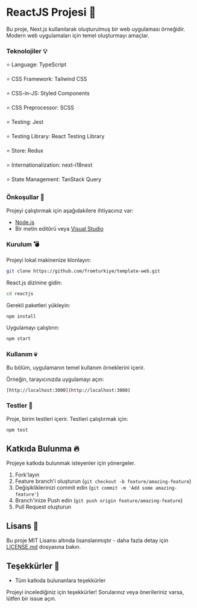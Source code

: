 
# ReactJS Projesi :loudspeaker:

Bu proje, Next.js kullanılarak oluşturulmuş bir web uygulaması örneğidir. Modern web uygulamaları için temel oluşturmayı amaçlar.

### Teknolojiler :bulb:
:star: Language: TypeScript

:star: CSS Framework: Tailwind CSS

:star: CSS-in-JS: Styled Components

:star: CSS Preprocessor: SCSS

:star: Testing: Jest

:star: Testing Library: React Testing Library

:star: Store: Redux

:star: Internationalization: next-i18next

:star: State Management: TanStack Query

### Önkoşullar :paperclip:

Projeyi çalıştırmak için aşağıdakilere ihtiyacınız var:

- [Node.js](https://nodejs.org/)
- Bir metin editörü veya [Visual Studio](https://visualstudio.microsoft.com)

### Kurulum :bomb:

Projeyi lokal makinenize klonlayın:

```bash
git clone https://github.com/fromturkiye/template-web.git
```

React.js dizinine gidin:

```bash
cd reactjs
```

Gerekli paketleri yükleyin:

```bash
npm install
```

Uygulamayı çalıştırın:

```bash
npm start
```

### Kullanım :skull:

Bu bölüm, uygulamanın temel kullanım örneklerini içerir.

Örneğin, tarayıcınızda uygulamayı açın:

```bash
[http://localhost:3000](http://localhost:3000)
```

### Testler :hankey:

Proje, birim testleri içerir. Testleri çalıştırmak için:

```bash
npm test
```

## Katkıda Bulunma :fire:

Projeye katkıda bulunmak isteyenler için yönergeler.

1. Fork'layın
2. Feature branch'i oluşturun (`git checkout -b feature/amazing-feature`)
3. Değişikliklerinizi commit edin (`git commit -m 'Add some amazing-feature'`)
4. Branch'inize Push edin (`git push origin feature/amazing-feature`)
5. Pull Request oluşturun

## Lisans :page_facing_up:

Bu proje MIT Lisansı altında lisanslanmıştır - daha fazla detay için [LICENSE.md](https://github.com/fromturkiye/template-web/blob/master/LICENSE) dosyasına bakın.

## Teşekkürler :pray:
- Tüm katkıda bulunanlara teşekkürler

Projeyi incelediğiniz için teşekkürler! Sorularınız veya önerileriniz varsa, lütfen bir issue açın.

